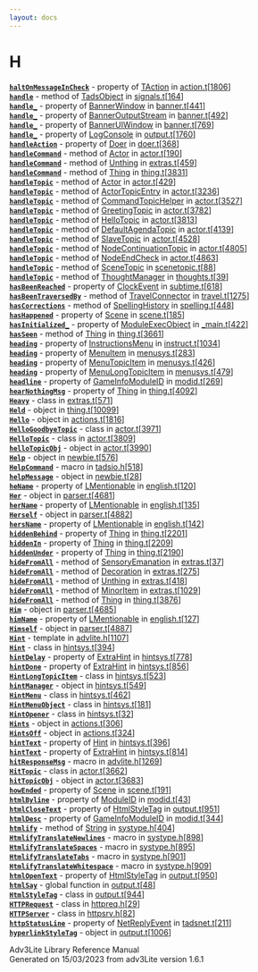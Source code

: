 ```yaml
---
layout: docs
---
```

# H

[**`haltOnMessageInCheck`**](../object/TAction.html#haltOnMessageInCheck) -
property of [TAction](../object/TAction.html) in
[action.t](../file/action.t.html)\[[1806](../source/action.t.html#1806)\]  
[**`handle`**](../object/TadsObject.html#handle) - method of
[TadsObject](../object/TadsObject.html) in
[signals.t](../file/signals.t.html)\[[164](../source/signals.t.html#164)\]  
[**`handle_`**](../object/BannerWindow.html#handle_) - property of
[BannerWindow](../object/BannerWindow.html) in
[banner.t](../file/banner.t.html)\[[441](../source/banner.t.html#441)\]  
[**`handle_`**](../object/BannerOutputStream.html#handle_) - property of
[BannerOutputStream](../object/BannerOutputStream.html) in
[banner.t](../file/banner.t.html)\[[492](../source/banner.t.html#492)\]  
[**`handle_`**](../object/BannerUIWindow.html#handle_) - property of
[BannerUIWindow](../object/BannerUIWindow.html) in
[banner.t](../file/banner.t.html)\[[769](../source/banner.t.html#769)\]  
[**`handle_`**](../object/LogConsole.html#handle_) - property of
[LogConsole](../object/LogConsole.html) in
[output.t](../file/output.t.html)\[[1760](../source/output.t.html#1760)\]  
[**`handleAction`**](../object/Doer.html#handleAction) - property of
[Doer](../object/Doer.html) in
[doer.t](../file/doer.t.html)\[[368](../source/doer.t.html#368)\]  
[**`handleCommand`**](../object/Actor.html#handleCommand) - method of
[Actor](../object/Actor.html) in
[actor.t](../file/actor.t.html)\[[190](../source/actor.t.html#190)\]  
[**`handleCommand`**](../object/Unthing.html#handleCommand) - method of
[Unthing](../object/Unthing.html) in
[extras.t](../file/extras.t.html)\[[459](../source/extras.t.html#459)\]  
[**`handleCommand`**](../object/Thing.html#handleCommand) - method of
[Thing](../object/Thing.html) in
[thing.t](../file/thing.t.html)\[[3831](../source/thing.t.html#3831)\]  
[**`handleTopic`**](../object/Actor.html#handleTopic) - method of
[Actor](../object/Actor.html) in
[actor.t](../file/actor.t.html)\[[429](../source/actor.t.html#429)\]  
[**`handleTopic`**](../object/ActorTopicEntry.html#handleTopic) - method
of [ActorTopicEntry](../object/ActorTopicEntry.html) in
[actor.t](../file/actor.t.html)\[[3236](../source/actor.t.html#3236)\]  
[**`handleTopic`**](../object/CommandTopicHelper.html#handleTopic) -
method of [CommandTopicHelper](../object/CommandTopicHelper.html) in
[actor.t](../file/actor.t.html)\[[3527](../source/actor.t.html#3527)\]  
[**`handleTopic`**](../object/GreetingTopic.html#handleTopic) - method
of [GreetingTopic](../object/GreetingTopic.html) in
[actor.t](../file/actor.t.html)\[[3782](../source/actor.t.html#3782)\]  
[**`handleTopic`**](../object/HelloTopic.html#handleTopic) - method of
[HelloTopic](../object/HelloTopic.html) in
[actor.t](../file/actor.t.html)\[[3813](../source/actor.t.html#3813)\]  
[**`handleTopic`**](../object/DefaultAgendaTopic.html#handleTopic) -
method of [DefaultAgendaTopic](../object/DefaultAgendaTopic.html) in
[actor.t](../file/actor.t.html)\[[4139](../source/actor.t.html#4139)\]  
[**`handleTopic`**](../object/SlaveTopic.html#handleTopic) - method of
[SlaveTopic](../object/SlaveTopic.html) in
[actor.t](../file/actor.t.html)\[[4528](../source/actor.t.html#4528)\]  
[**`handleTopic`**](../object/NodeContinuationTopic.html#handleTopic) -
method of [NodeContinuationTopic](../object/NodeContinuationTopic.html)
in
[actor.t](../file/actor.t.html)\[[4805](../source/actor.t.html#4805)\]  
[**`handleTopic`**](../object/NodeEndCheck.html#handleTopic) - method of
[NodeEndCheck](../object/NodeEndCheck.html) in
[actor.t](../file/actor.t.html)\[[4863](../source/actor.t.html#4863)\]  
[**`handleTopic`**](../object/SceneTopic.html#handleTopic) - method of
[SceneTopic](../object/SceneTopic.html) in
[scenetopic.t](../file/scenetopic.t.html)\[[88](../source/scenetopic.t.html#88)\]  
[**`handleTopic`**](../object/ThoughtManager.html#handleTopic) - method
of [ThoughtManager](../object/ThoughtManager.html) in
[thoughts.t](../file/thoughts.t.html)\[[39](../source/thoughts.t.html#39)\]  
[**`hasBeenReached`**](../object/ClockEvent.html#hasBeenReached) -
property of [ClockEvent](../object/ClockEvent.html) in
[subtime.t](../file/subtime.t.html)\[[618](../source/subtime.t.html#618)\]  
[**`hasBeenTraversedBy`**](../object/TravelConnector.html#hasBeenTraversedBy) -
method of [TravelConnector](../object/TravelConnector.html) in
[travel.t](../file/travel.t.html)\[[1275](../source/travel.t.html#1275)\]  
[**`hasCorrections`**](../object/SpellingHistory.html#hasCorrections) -
method of [SpellingHistory](../object/SpellingHistory.html) in
[spelling.t](../file/spelling.t.html)\[[448](../source/spelling.t.html#448)\]  
[**`hasHappened`**](../object/Scene.html#hasHappened) - property of
[Scene](../object/Scene.html) in
[scene.t](../file/scene.t.html)\[[185](../source/scene.t.html#185)\]  
[**`hasInitialized_`**](../object/ModuleExecObject.html#hasInitialized_) -
property of [ModuleExecObject](../object/ModuleExecObject.html) in
[\_main.t](../file/_main.t.html)\[[422](../source/_main.t.html#422)\]  
[**`hasSeen`**](../object/Thing.html#hasSeen) - method of
[Thing](../object/Thing.html) in
[thing.t](../file/thing.t.html)\[[3661](../source/thing.t.html#3661)\]  
[**`heading`**](../object/InstructionsMenu.html#heading) - property of
[InstructionsMenu](../object/InstructionsMenu.html) in
[instruct.t](../file/instruct.t.html)\[[1034](../source/instruct.t.html#1034)\]  
[**`heading`**](../object/MenuItem.html#heading) - property of
[MenuItem](../object/MenuItem.html) in
[menusys.t](../file/menusys.t.html)\[[283](../source/menusys.t.html#283)\]  
[**`heading`**](../object/MenuTopicItem.html#heading) - property of
[MenuTopicItem](../object/MenuTopicItem.html) in
[menusys.t](../file/menusys.t.html)\[[426](../source/menusys.t.html#426)\]  
[**`heading`**](../object/MenuLongTopicItem.html#heading) - property of
[MenuLongTopicItem](../object/MenuLongTopicItem.html) in
[menusys.t](../file/menusys.t.html)\[[479](../source/menusys.t.html#479)\]  
[**`headline`**](../object/GameInfoModuleID.html#headline) - property of
[GameInfoModuleID](../object/GameInfoModuleID.html) in
[modid.t](../file/modid.t.html)\[[269](../source/modid.t.html#269)\]  
[**`hearNothingMsg`**](../object/Thing.html#hearNothingMsg) - property
of [Thing](../object/Thing.html) in
[thing.t](../file/thing.t.html)\[[4092](../source/thing.t.html#4092)\]  
[**`Heavy`**](../object/Heavy.html) - class in
[extras.t](../file/extras.t.html)\[[571](../source/extras.t.html#571)\]  
[**`Held`**](../object/Held.html) - object in
[thing.t](../file/thing.t.html)\[[10099](../source/thing.t.html#10099)\]  
[**`Hello`**](../object/Hello.html) - object in
[actions.t](../file/actions.t.html)\[[1816](../source/actions.t.html#1816)\]  
[**`HelloGoodbyeTopic`**](../object/HelloGoodbyeTopic.html) - class in
[actor.t](../file/actor.t.html)\[[3971](../source/actor.t.html#3971)\]  
[**`HelloTopic`**](../object/HelloTopic.html) - class in
[actor.t](../file/actor.t.html)\[[3809](../source/actor.t.html#3809)\]  
[**`helloTopicObj`**](../object/helloTopicObj.html) - object in
[actor.t](../file/actor.t.html)\[[3990](../source/actor.t.html#3990)\]  
[**`Help`**](../object/Help.html) - object in
[newbie.t](../file/newbie.t.html)\[[576](../source/newbie.t.html#576)\]  
[**`HelpCommand`**](../file/tadsio.h.html#HelpCommand) - macro in
[tadsio.h](../file/tadsio.h.html)\[[518](../source/tadsio.h.html#518)\]  
[**`helpMessage`**](../object/helpMessage.html) - object in
[newbie.t](../file/newbie.t.html)\[[28](../source/newbie.t.html#28)\]  
[**`heName`**](../object/LMentionable.html#heName) - property of
[LMentionable](../object/LMentionable.html) in
[english.t](../file/english.t.html)\[[120](../source/english.t.html#120)\]  
[**`Her`**](../object/Her.html) - object in
[parser.t](../file/parser.t.html)\[[4681](../source/parser.t.html#4681)\]  
[**`herName`**](../object/LMentionable.html#herName) - property of
[LMentionable](../object/LMentionable.html) in
[english.t](../file/english.t.html)\[[135](../source/english.t.html#135)\]  
[**`Herself`**](../object/Herself.html) - object in
[parser.t](../file/parser.t.html)\[[4882](../source/parser.t.html#4882)\]  
[**`hersName`**](../object/LMentionable.html#hersName) - property of
[LMentionable](../object/LMentionable.html) in
[english.t](../file/english.t.html)\[[142](../source/english.t.html#142)\]  
[**`hiddenBehind`**](../object/Thing.html#hiddenBehind) - property of
[Thing](../object/Thing.html) in
[thing.t](../file/thing.t.html)\[[2201](../source/thing.t.html#2201)\]  
[**`hiddenIn`**](../object/Thing.html#hiddenIn) - property of
[Thing](../object/Thing.html) in
[thing.t](../file/thing.t.html)\[[2209](../source/thing.t.html#2209)\]  
[**`hiddenUnder`**](../object/Thing.html#hiddenUnder) - property of
[Thing](../object/Thing.html) in
[thing.t](../file/thing.t.html)\[[2190](../source/thing.t.html#2190)\]  
[**`hideFromAll`**](../object/SensoryEmanation.html#hideFromAll) -
method of [SensoryEmanation](../object/SensoryEmanation.html) in
[extras.t](../file/extras.t.html)\[[37](../source/extras.t.html#37)\]  
[**`hideFromAll`**](../object/Decoration.html#hideFromAll) - method of
[Decoration](../object/Decoration.html) in
[extras.t](../file/extras.t.html)\[[275](../source/extras.t.html#275)\]  
[**`hideFromAll`**](../object/Unthing.html#hideFromAll) - method of
[Unthing](../object/Unthing.html) in
[extras.t](../file/extras.t.html)\[[418](../source/extras.t.html#418)\]  
[**`hideFromAll`**](../object/MinorItem.html#hideFromAll) - method of
[MinorItem](../object/MinorItem.html) in
[extras.t](../file/extras.t.html)\[[1029](../source/extras.t.html#1029)\]  
[**`hideFromAll`**](../object/Thing.html#hideFromAll) - method of
[Thing](../object/Thing.html) in
[thing.t](../file/thing.t.html)\[[3876](../source/thing.t.html#3876)\]  
[**`Him`**](../object/Him.html) - object in
[parser.t](../file/parser.t.html)\[[4685](../source/parser.t.html#4685)\]  
[**`himName`**](../object/LMentionable.html#himName) - property of
[LMentionable](../object/LMentionable.html) in
[english.t](../file/english.t.html)\[[127](../source/english.t.html#127)\]  
[**`Himself`**](../object/Himself.html) - object in
[parser.t](../file/parser.t.html)\[[4887](../source/parser.t.html#4887)\]  
[**`Hint`**](../file/advlite.h.html#Hint) - template in
[advlite.h](../file/advlite.h.html)\[[1107](../source/advlite.h.html#1107)\]  
[**`Hint`**](../object/Hint.html) - class in
[hintsys.t](../file/hintsys.t.html)\[[394](../source/hintsys.t.html#394)\]  
[**`hintDelay`**](../object/ExtraHint.html#hintDelay) - property of
[ExtraHint](../object/ExtraHint.html) in
[hintsys.t](../file/hintsys.t.html)\[[778](../source/hintsys.t.html#778)\]  
[**`hintDone`**](../object/ExtraHint.html#hintDone) - property of
[ExtraHint](../object/ExtraHint.html) in
[hintsys.t](../file/hintsys.t.html)\[[856](../source/hintsys.t.html#856)\]  
[**`HintLongTopicItem`**](../object/HintLongTopicItem.html) - class in
[hintsys.t](../file/hintsys.t.html)\[[523](../source/hintsys.t.html#523)\]  
[**`hintManager`**](../object/hintManager.html) - object in
[hintsys.t](../file/hintsys.t.html)\[[549](../source/hintsys.t.html#549)\]  
[**`HintMenu`**](../object/HintMenu.html) - class in
[hintsys.t](../file/hintsys.t.html)\[[462](../source/hintsys.t.html#462)\]  
[**`HintMenuObject`**](../object/HintMenuObject.html) - class in
[hintsys.t](../file/hintsys.t.html)\[[181](../source/hintsys.t.html#181)\]  
[**`HintOpener`**](../object/HintOpener.html) - class in
[hintsys.t](../file/hintsys.t.html)\[[32](../source/hintsys.t.html#32)\]  
[**`Hints`**](../object/Hints.html) - object in
[actions.t](../file/actions.t.html)\[[306](../source/actions.t.html#306)\]  
[**`HintsOff`**](../object/HintsOff.html) - object in
[actions.t](../file/actions.t.html)\[[324](../source/actions.t.html#324)\]  
[**`hintText`**](../object/Hint.html#hintText) - property of
[Hint](../object/Hint.html) in
[hintsys.t](../file/hintsys.t.html)\[[396](../source/hintsys.t.html#396)\]  
[**`hintText`**](../object/ExtraHint.html#hintText) - property of
[ExtraHint](../object/ExtraHint.html) in
[hintsys.t](../file/hintsys.t.html)\[[814](../source/hintsys.t.html#814)\]  
[**`hitResponseMsg`**](../file/advlite.h.html#hitResponseMsg) - macro in
[advlite.h](../file/advlite.h.html)\[[1269](../source/advlite.h.html#1269)\]  
[**`HitTopic`**](../object/HitTopic.html) - class in
[actor.t](../file/actor.t.html)\[[3662](../source/actor.t.html#3662)\]  
[**`hitTopicObj`**](../object/hitTopicObj.html) - object in
[actor.t](../file/actor.t.html)\[[3683](../source/actor.t.html#3683)\]  
[**`howEnded`**](../object/Scene.html#howEnded) - property of
[Scene](../object/Scene.html) in
[scene.t](../file/scene.t.html)\[[191](../source/scene.t.html#191)\]  
[**`htmlByline`**](../object/ModuleID.html#htmlByline) - property of
[ModuleID](../object/ModuleID.html) in
[modid.t](../file/modid.t.html)\[[43](../source/modid.t.html#43)\]  
[**`htmlCloseText`**](../object/HtmlStyleTag.html#htmlCloseText) -
property of [HtmlStyleTag](../object/HtmlStyleTag.html) in
[output.t](../file/output.t.html)\[[951](../source/output.t.html#951)\]  
[**`htmlDesc`**](../object/GameInfoModuleID.html#htmlDesc) - property of
[GameInfoModuleID](../object/GameInfoModuleID.html) in
[modid.t](../file/modid.t.html)\[[344](../source/modid.t.html#344)\]  
[**`htmlify`**](../object/String.html#htmlify) - method of
[String](../object/String.html) in
[systype.h](../file/systype.h.html)\[[404](../source/systype.h.html#404)\]  
[**`HtmlifyTranslateNewlines`**](../file/systype.h.html#HtmlifyTranslateNewlines) -
macro in
[systype.h](../file/systype.h.html)\[[898](../source/systype.h.html#898)\]  
[**`HtmlifyTranslateSpaces`**](../file/systype.h.html#HtmlifyTranslateSpaces) -
macro in
[systype.h](../file/systype.h.html)\[[895](../source/systype.h.html#895)\]  
[**`HtmlifyTranslateTabs`**](../file/systype.h.html#HtmlifyTranslateTabs) -
macro in
[systype.h](../file/systype.h.html)\[[901](../source/systype.h.html#901)\]  
[**`HtmlifyTranslateWhitespace`**](../file/systype.h.html#HtmlifyTranslateWhitespace) -
macro in
[systype.h](../file/systype.h.html)\[[909](../source/systype.h.html#909)\]  
[**`htmlOpenText`**](../object/HtmlStyleTag.html#htmlOpenText) -
property of [HtmlStyleTag](../object/HtmlStyleTag.html) in
[output.t](../file/output.t.html)\[[950](../source/output.t.html#950)\]  
[**`htmlSay`**](../file/output.t.html#htmlSay) - global function in
[output.t](../file/output.t.html)\[[48](../source/output.t.html#48)\]  
[**`HtmlStyleTag`**](../object/HtmlStyleTag.html) - class in
[output.t](../file/output.t.html)\[[944](../source/output.t.html#944)\]  
[**`HTTPRequest`**](../object/HTTPRequest.html) - class in
[httpreq.h](../file/httpreq.h.html)\[[29](../source/httpreq.h.html#29)\]  
[**`HTTPServer`**](../object/HTTPServer.html) - class in
[httpsrv.h](../file/httpsrv.h.html)\[[82](../source/httpsrv.h.html#82)\]  
[**`httpStatusLine`**](../object/NetReplyEvent.html#httpStatusLine) -
property of [NetReplyEvent](../object/NetReplyEvent.html) in
[tadsnet.t](../file/tadsnet.t.html)\[[211](../source/tadsnet.t.html#211)\]  
[**`hyperlinkStyleTag`**](../object/hyperlinkStyleTag.html) - object in
[output.t](../file/output.t.html)\[[1006](../source/output.t.html#1006)\]  



Adv3Lite Library Reference Manual  
Generated on 15/03/2023 from adv3Lite version 1.6.1


